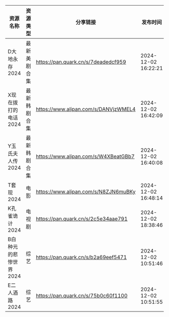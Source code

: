 | 资源名称          | 资源类型   | 分享链接                                 | 发布时间                |
| ------------- | ------ | ------------------------------------ | ------------------- |
| D大地永存2024     | 最新美剧合集 | https://pan.quark.cn/s/7deadedcf959  | 2024-12-02 16:22:21 |
| X现在拨打的电话2024  | 最新韩剧合集 | https://www.alipan.com/s/DANVjzWMEL4 | 2024-12-02 16:42:09 |
| Y玉氏夫人传2024    | 最新韩剧合集 | https://www.alipan.com/s/W4XBeatGBb7 | 2024-12-02 16:40:08 |
| T套现2024       | 电影     | https://www.alipan.com/s/N8ZJN6muBKy | 2024-12-02 16:48:14 |
| K孔雀诡计2024     | 电视剧    | https://pan.quark.cn/s/2c5e34aae791  | 2024-12-02 18:38:46 |
| B白种元的悲惨世界2024 | 综艺     | https://pan.quark.cn/s/b2a69eef5471  | 2024-12-02 10:51:46 |
| E二人酒路2024     | 综艺     | https://pan.quark.cn/s/75b0c60f1100  | 2024-12-02 10:51:55 |
